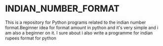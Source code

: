 # INDIAN_NUMBER_FORMAT
This is a repository for Python programs related to the indian  number format.Beginner idea for format amount in python and it's very simple and i am also a beginner on it. I sure about i also write a programme for indian rupees format for python
